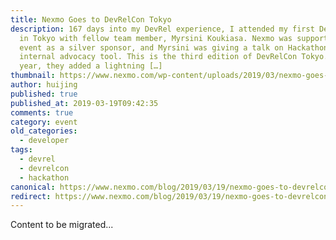 ```yaml
---
title: Nexmo Goes to DevRelCon Tokyo
description: 167 days into my DevRel experience, I attended my first DevRelCon
  in Tokyo with fellow team member, Myrsini Koukiasa. Nexmo was supporting the
  event as a silver sponsor, and Myrsini was giving a talk on Hackathons as an
  internal advocacy tool. This is the third edition of DevRelCon Tokyo. This
  year, they added a lightning […]
thumbnail: https://www.nexmo.com/wp-content/uploads/2019/03/nexmo-goes-to-devrelcon-tyo.jpg
author: huijing
published: true
published_at: 2019-03-19T09:42:35
comments: true
category: event
old_categories:
  - developer
tags:
  - devrel
  - devrelcon
  - hackathon
canonical: https://www.nexmo.com/blog/2019/03/19/nexmo-goes-to-devrelcon-tokyo-2019-dr
redirect: https://www.nexmo.com/blog/2019/03/19/nexmo-goes-to-devrelcon-tokyo-2019-dr
---
```

Content to be migrated...